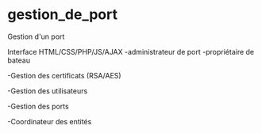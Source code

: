 # gestion_de_port
Gestion d'un port

Interface HTML/CSS/PHP/JS/AJAX
-administrateur de port
-propriétaire de bateau

-Gestion des certificats (RSA/AES)

-Gestion des utilisateurs

-Gestion des ports

-Coordinateur des entités
